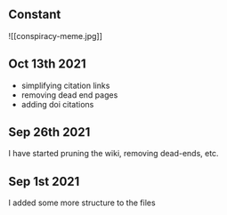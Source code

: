 ## Constant
![[conspiracy-meme.jpg]]
## Oct 13th 2021
- simplifying citation links
- removing dead end pages
- adding doi citations
## Sep 26th 2021
I have started pruning the wiki, removing dead-ends, etc. 
## Sep 1st 2021
I added some more structure to the files